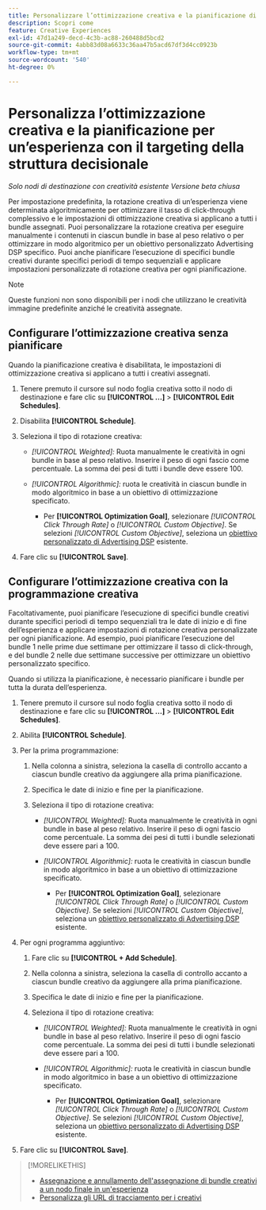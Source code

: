 ```yaml
---
title: Personalizzare l’ottimizzazione creativa e la pianificazione di un’esperienza
description: Scopri come
feature: Creative Experiences
exl-id: 47d1a249-decd-4c3b-ac88-260488d5bcd2
source-git-commit: 4abb83d08a6633c36aa47b5acd67df3d4cc0923b
workflow-type: tm+mt
source-wordcount: '540'
ht-degree: 0%

---
```


# Personalizza l’ottimizzazione creativa e la pianificazione per un’esperienza con il targeting della struttura decisionale

*Solo nodi di destinazione con creatività esistente*
*Versione beta chiusa*

Per impostazione predefinita, la rotazione creativa di un’esperienza viene determinata algoritmicamente per ottimizzare il tasso di click-through complessivo e le impostazioni di ottimizzazione creativa si applicano a tutti i bundle assegnati. Puoi personalizzare la rotazione creativa per eseguire manualmente i contenuti in ciascun bundle in base al peso relativo o per ottimizzare in modo algoritmico per un obiettivo personalizzato Advertising DSP specifico. Puoi anche pianificare l’esecuzione di specifici bundle creativi durante specifici periodi di tempo sequenziali e applicare impostazioni personalizzate di rotazione creativa per ogni pianificazione.

>[!NOTE]
>
>Queste funzioni non sono disponibili per i nodi che utilizzano le creatività immagine predefinite anziché le creatività assegnate.

## Configurare l’ottimizzazione creativa senza pianificare

Quando la pianificazione creativa è disabilitata, le impostazioni di ottimizzazione creativa si applicano a tutti i creativi assegnati.

1. Tenere premuto il cursore sul nodo foglia creativa sotto il nodo di destinazione e fare clic su **[!UICONTROL ...]** > **[!UICONTROL Edit Schedules]**.

1. Disabilita **[!UICONTROL Schedule]**.

1. Seleziona il tipo di rotazione creativa:

   * *[!UICONTROL Weighted]:* Ruota manualmente le creatività in ogni bundle in base al peso relativo. Inserire il peso di ogni fascio come percentuale. La somma dei pesi di tutti i bundle deve essere 100.

   * *[!UICONTROL Algorithmic]:* ruota le creatività in ciascun bundle in modo algoritmico in base a un obiettivo di ottimizzazione specificato.

      * Per **[!UICONTROL Optimization Goal]**, selezionare *[!UICONTROL Click Through Rate]* o *[!UICONTROL Custom Objective]*.  Se selezioni *[!UICONTROL Custom Objective]*, seleziona un [obiettivo personalizzato di Advertising DSP](/help/dsp/optimization/custom-goal.md) esistente.

1. Fare clic su **[!UICONTROL Save]**.

## Configurare l’ottimizzazione creativa con la programmazione creativa

Facoltativamente, puoi pianificare l’esecuzione di specifici bundle creativi durante specifici periodi di tempo sequenziali tra le date di inizio e di fine dell’esperienza e applicare impostazioni di rotazione creativa personalizzate per ogni pianificazione. Ad esempio, puoi pianificare l’esecuzione del bundle 1 nelle prime due settimane per ottimizzare il tasso di click-through, e del bundle 2 nelle due settimane successive per ottimizzare un obiettivo personalizzato specifico.

Quando si utilizza la pianificazione, è necessario pianificare i bundle per tutta la durata dell’esperienza.

1. Tenere premuto il cursore sul nodo foglia creativa sotto il nodo di destinazione e fare clic su **[!UICONTROL ...]** > **[!UICONTROL Edit Schedules]**.

1. Abilita **[!UICONTROL Schedule]**.

1. Per la prima programmazione:

   1. Nella colonna a sinistra, seleziona la casella di controllo accanto a ciascun bundle creativo da aggiungere alla prima pianificazione.

   1. Specifica le date di inizio e fine per la pianificazione.

   1. Seleziona il tipo di rotazione creativa:

      * *[!UICONTROL Weighted]:* Ruota manualmente le creatività in ogni bundle in base al peso relativo. Inserire il peso di ogni fascio come percentuale. La somma dei pesi di tutti i bundle selezionati deve essere pari a 100.

      * *[!UICONTROL Algorithmic]:* ruota le creatività in ciascun bundle in modo algoritmico in base a un obiettivo di ottimizzazione specificato.

         * Per **[!UICONTROL Optimization Goal]**, selezionare *[!UICONTROL Click Through Rate]* o *[!UICONTROL Custom Objective]*.  Se selezioni *[!UICONTROL Custom Objective]*, seleziona un [obiettivo personalizzato di Advertising DSP](/help/dsp/optimization/custom-goal.md) esistente.

1. Per ogni programma aggiuntivo:

   1. Fare clic su **[!UICONTROL + Add Schedule]**.

   1. Nella colonna a sinistra, seleziona la casella di controllo accanto a ciascun bundle creativo da aggiungere alla prima pianificazione.

   1. Specifica le date di inizio e fine per la pianificazione.

   1. Seleziona il tipo di rotazione creativa:

      * *[!UICONTROL Weighted]:* Ruota manualmente le creatività in ogni bundle in base al peso relativo. Inserire il peso di ogni fascio come percentuale. La somma dei pesi di tutti i bundle selezionati deve essere pari a 100.

      * *[!UICONTROL Algorithmic]:* ruota le creatività in ciascun bundle in modo algoritmico in base a un obiettivo di ottimizzazione specificato.

         * Per **[!UICONTROL Optimization Goal]**, selezionare *[!UICONTROL Click Through Rate]* o *[!UICONTROL Custom Objective]*.  Se selezioni *[!UICONTROL Custom Objective]*, seleziona un [obiettivo personalizzato di Advertising DSP](/help/dsp/optimization/custom-goal.md) esistente.

1. Fare clic su **[!UICONTROL Save]**.

>[!MORELIKETHIS]
>
>* [Assegnazione e annullamento dell&#39;assegnazione di bundle creativi a un nodo finale in un&#39;esperienza](/help/creative/experiences/experience-assign-creative-bundles.md)
>* [Personalizza gli URL di tracciamento per i creativi](/help/creative/experiences/experience-tracking-urls-targeting.md)
